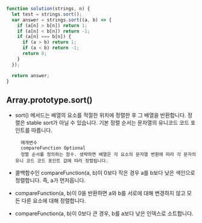 ```js
function solution(strings, n) {
  let test = strings.sort();
  var answer = strings.sort((a, b) => {
    if (a[n] > b[n]) return 1;
    if (a[n] < b[n]) return -1;
    if (a[n] === b[n]) {
      if (a > b) return 1;
      if (a < b) return -1;
      return 0;
    }
  });

  return answer;
}
```

## Array.prototype.sort()

- sort() 메서드는 배열의 요소를 적절한 위치에 정렬한 후 그 배열을 반환합니다. 정렬은 stable sort가 아닐 수 있습니다. 기본 정렬 순서는 문자열의 유니코드 코드 포인트를 따릅니다.

        매개변수
        compareFunction Optional
        정렬 순서를 정의하는 함수. 생략하면 배열은 각 요소의 문자열 변환에 따라 각 문자의 유니 코드 코드 포인트 값에 따라 정렬됩니다.

- 콜백함수인 compareFunction(a, b)이 0보다 작은 경우 a를 b보다 낮은 색인으로 정렬합니다. 즉, a가 먼저옵니다.
- compareFunction(a, b)이 0을 반환하면 a와 b를 서로에 대해 변경하지 않고 모든 다른 요소에 대해 정렬합니다.
- compareFunction(a, b)이 0보다 큰 경우, b를 a보다 낮은 인덱스로 소트합니다.
